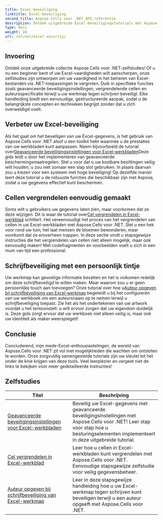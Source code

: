 ```yaml
---
title: Excel-beveiliging
linktitle: Excel-beveiliging
second_title: Aspose.Cells voor .NET API-referentie
description: Ontdek uitgebreide Excel-beveiligingstutorials met Aspose.Cells voor .NET. Bescherm uw Excel-bestanden en beheer de toegang tot gevoelige gegevens.
type: docs
weight: 18
url: /nl/net/excel-security/
---
```

## Invoering

Ontdek onze uitgebreide collectie Aspose.Cells voor .NET-zelfstudies! Of u nu een beginner bent of uw Excel-vaardigheden wilt aanscherpen, onze zelfstudies zijn ontworpen om uw vaardigheid in het beheren van Excel-bestanden via .NET-toepassingen te vergroten. Duik in specifieke functies zoals geavanceerde beveiligingsinstellingen, vergrendelende cellen en auteursspecificatie terwijl u uw werkmap tegen schrijven beveiligt. Elke handleiding biedt een eenvoudige, gestructureerde aanpak, zodat u de belangrijkste concepten en technieken begrijpt zonder dat u zich overweldigd voelt. 

## Verbeter uw Excel-beveiliging 

 Als het gaat om het beveiligen van uw Excel-gegevens, is het gebruik van Aspose.Cells voor .NET alsof u een toolkit hebt waarmee u de prestaties van uw werkbladen kunt aanpassen. Neem bijvoorbeeld de tutorial over[Geavanceerde beveiligingsinstellingen voor Excel-werkbladen](./advanced-protection-settings-for-excel-worksheet/)Deze gids leidt u door het implementeren van geavanceerde beschermingsmaatregelen. Stel u voor dat u uw kostbare bezittingen veilig wilt houden; u zou niet zomaar een slap slot gebruiken. In plaats daarvan zou u kiezen voor een systeem met hoge beveiliging! Op dezelfde manier leert deze tutorial u de robuuste functies die beschikbaar zijn met Aspose, zodat u uw gegevens effectief kunt beschermen.

## Cellen vergrendelen eenvoudig gemaakt  

 Soms wilt u gebruikers uw gegevens laten zien, maar voorkomen dat ze deze wijzigen. Dit is waar de tutorial over[Cel vergrendelen in Excel-werkblad](./lock-cell-in-excel-worksheet/) schittert. Het vereenvoudigt het proces van het vergrendelen van cellen in uw Excel-werkbladen met Aspose.Cells voor .NET. Stel u een hek voor rond uw tuin; het laat mensen de bloemen bewonderen, maar voorkomt dat ze eroverheen trappen. In deze sectie vindt u stapsgewijze instructies die het vergrendelen van cellen niet alleen mogelijk, maar ook eenvoudig maken! Met codefragmenten en voorbeelden voelt u zich in een mum van tijd een professional.

## Schrijfbeveiliging met een persoonlijk tintje  

Uw werkmap kan gevoelige informatie bevatten en het is volkomen redelijk om deze schrijfbeveiligd te willen maken. Maar waarom zou u er geen persoonlijke touch aan toevoegen? Onze tutorial over hoe u[Auteur opgeven bij schrijfbeveiliging van Excel-werkmap](./specify-author-while-write-protecting-excel-workbook/) begeleidt u bij het configureren van uw werkboek om een auteursnaam op te nemen terwijl u schrijfbeveiliging toepast. Zie het als het ondertekenen van uw artwork voordat u het tentoonstelt: u wilt ervoor zorgen dat uw eigendom duidelijk is. Deze gids zorgt ervoor dat uw werkboek niet alleen veilig is, maar ook uw identiteit als maker weerspiegelt!

## Conclusie 

Concluderend, mijn mede-Excel-enthousiastelingen, de wereld van Aspose.Cells voor .NET zit vol met mogelijkheden die wachten om ontsloten te worden. Onze zorgvuldig samengestelde tutorials zijn uw sleutel tot het onder de knie krijgen van deze tools. Veel leerplezier en vergeet niet de links te bekijken voor meer gedetailleerde instructies!


## Zelfstudies 
| Titel | Beschrijving |
| --- | --- |
| [Geavanceerde beveiligingsinstellingen voor Excel-werkbladen](./advanced-protection-settings-for-excel-worksheet/) | Beveilig uw Excel-gegevens met geavanceerde beveiligingsinstellingen met Aspose.Cells voor .NET! Leer stap voor stap hoe u besturingselementen implementeert in deze uitgebreide tutorial. |  
| [Cel vergrendelen in Excel-werkblad](./lock-cell-in-excel-worksheet/) | Leer hoe u cellen in Excel-werkbladen kunt vergrendelen met Aspose.Cells voor .NET. Eenvoudige stapsgewijze zelfstudie voor veilig gegevensbeheer. |  
| [Auteur opgeven bij schrijfbeveiliging van Excel-werkmap](./specify-author-while-write-protecting-excel-workbook/) | Leer in deze stapsgewijze handleiding hoe u uw Excel-werkmap tegen schrijven kunt beveiligen terwijl u een auteur opgeeft met Aspose.Cells voor .NET. |  